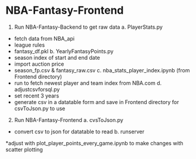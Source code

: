 # NBA-Fantasy-Frontend

1. Run NBA-Fantasy-Backend to get raw data
a. PlayerStats.py
  - fetch data from NBA_api
  - league rules
  - fantasy_df.pkl
b. YearlyFantasyPoints.py
  - season index of start and end date
  - import auction price
  - season_fp.csv & fantasy_raw.csv
c. nba_stats_player_index.ipynb (from Frontend directory)
  - run to fetch newest player and team index from NBA.com
d. adjustcsvforsql.py
  - set recent 3 years
  - generate csv in a datatable form and save in Frontend directory for csvToJson.py to use
2. Run NBA-Fantasy-Frontend
a. cvsToJson.py
  - convert csv to json for datatable to read
b. runserver
  
  
*adjust with plot_player_points_every_game.ipynb to make changes with scatter plotting
